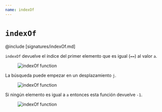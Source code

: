 ```yaml
---
name: indexOf
---
```


# `indexOf`

@include [signatures/indexOf.md]

`indexOf` devuelve el índice del primer elemento que es igual (`==`) al valor `a`.

<figure class="diagram">
  <img src="../images/indexOf.svg" alt="indexOf function">
  <!-- <figcaption class="diagram-desc"></figcaption> -->
</figure>

La búsqueda puede empezar en un desplazamiento `j`.

<figure class="diagram">
  <img src="../images/indexOf.2.svg" alt="indexOf function">
  <!-- <figcaption class="diagram-desc"></figcaption> -->
</figure>

Si ningún elemento es igual a `a` entonces esta función devuelve `-1`.

<figure class="diagram">
  <img src="../images/indexOf.3.svg" alt="indexOf function">
  <!-- <figcaption class="diagram-desc"></figcaption> -->
</figure>
